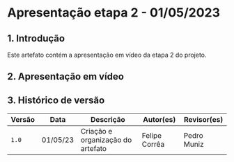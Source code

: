 # Apresentação etapa 2 - 01/05/2023

## 1. Introdução

Este artefato contém a apresentação em vídeo da etapa 2 do projeto.

## 2. Apresentação em vídeo

<center>

</center>


## 3. Histórico de versão

|  Versão  |   Data   |                      Descrição                      |    Autor(es)   |  Revisor(es)  |
| -------- | -------- | --------------------------------------------------- | -------------- | ------------- |
|  `1.0`   | 01/05/23 | Criação e organização do artefato | Felipe Corrêa | Pedro Muniz |